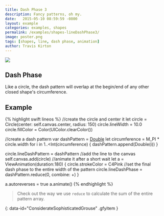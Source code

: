 ```yaml
---
title: Dash Phase 3
description: Fancy patterns, oh my.
date:   2015-05-10 08:59:59 -0800
layout: example
categories: examples, shapes
permalink: /examples/shapes-lineDashPhase3/
image: poster.png
tags: [shapes, line, dash phase, animation]
author: Travis Kirton
---
```

![](lineDashPhase.png)

## Dash Phase
Like a circle, the dash pattern will overlap at the begin/end of any other closed shape's circumference.

## Example
{% highlight swift lineos %}
//create the circle and center it
let circle = Circle(center: self.canvas.center, radius: 150)
circle.lineWidth = 10.0
circle.fillColor = Color(UIColor.clearColor())

//create a dash pattern
var dashPattern = [Double]()
let circumference = M_PI * circle.width
for i in 1..<Int(circumference) {
    dashPattern.append(Double(i))
}

circle.lineDashPattern = dashPattern
//add the line to the canvas
self.canvas.add(circle)
//animate it after a short wait
let a = ViewAnimation(duration:180) {
    circle.strokeColor = C4Pink
    //set the final dash phase to the entire width of the pattern
    circle.lineDashPhase = dashPattern.reduce(0, combine: +)
}

a.autoreverses = true
a.animate()
{% endhighlight %}

> Check out the way we use `reduce` to calculate the sum of the entire pattern array.

![](){: data-id="ConsiderateSophisticatedGrouse" .gfyitem }